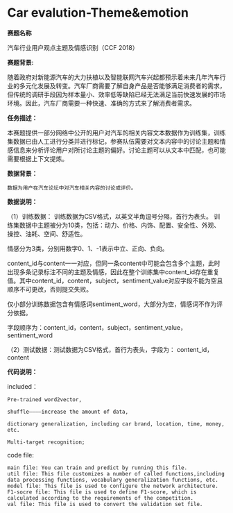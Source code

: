 # Car evalution-Theme&emotion

**赛题名称**

汽车行业用户观点主题及情感识别（CCF 2018）

**赛题背景:**
	
随着政府对新能源汽车的大力扶植以及智能联网汽车兴起都预示着未来几年汽车行业的多元化发展及转变。汽车厂商需要了解自身产品是否能够满足消费者的需求，但传统的调研手段因为样本量小、效率低等缺陷已经无法满足当前快速发展的市场环境。因此，汽车厂商需要一种快速、准确的方式来了解消费者需求。

**任务描述：**
	
本赛题提供一部分网络中公开的用户对汽车的相关内容文本数据作为训练集，训练集数据已由人工进行分类并进行标记，参赛队伍需要对文本内容中的讨论主题和情感信息来分析评论用户对所讨论主题的偏好。讨论主题可以从文本中匹配，也可能需要根据上下文提炼。
	
**数据背景：**
	
	数据为用户在汽车论坛中对汽车相关内容的讨论或评价。

**数据说明：**

（1）训练数据： 训练数据为CSV格式，以英文半角逗号分隔，首行为表头。
训练集数据中主题被分为10类，包括：动力、价格、内饰、配置、安全性、外观、操控、油耗、空间、舒适性。

情感分为3类，分别用数字0、1、-1表示中立、正向、负向。

content_id与content一一对应，但同一条content中可能会包含多个主题，此时出现多条记录标注不同的主题及情感，因此在整个训练集中content_id存在重复值。其中content_id，content，subject，sentiment_value对应字段不能为空且顺序不可更改，否则提交失败。

仅小部分训练数据包含有情感词sentiment_word，大部分为空，情感词不作为评分依据。

字段顺序为：content_id，content，subject，sentiment_value，sentiment_word

（2）测试数据：测试数据为CSV格式，首行为表头，字段为：
	content_id，content
      

**代码说明：**
    
  included：
    
    Pre-trained word2vector, 
    
    shuffle————increase the amount of data,
    
    dictionary generalization, including car brand, location, time, money, etc.
    
    Multi-target recognition;
   
  code file:

  	main file: You can train and predict by running this file.
  	util file: This file customizes a number of called functions,including data processing functions, vocabulary generalization functions, etc.
  	model file: This file is used to configure the network architecture.
  	F1-socre file: This file is used to define F1-score, which is calculated according to the requirements of the competition.
  	val file: This file is used to convert the validation set file.
